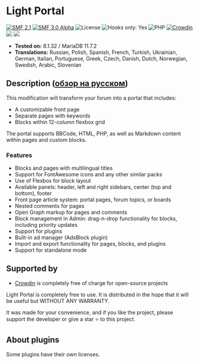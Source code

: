 # Light Portal

[![SMF 2.1](https://img.shields.io/badge/SMF-2.1-ed6033.svg?style=flat)](https://github.com/SimpleMachines/SMF2.1)
[![SMF 3.0 Alpha](https://img.shields.io/badge/SMF-3.0_Alpha-ed2533.svg?style=flat)](https://github.com/SimpleMachines/SMF/tree/release-3.0)
![License](https://img.shields.io/github/license/dragomano/light-portal)
![Hooks only: Yes](https://img.shields.io/badge/Hooks%20only-YES-blue)
![PHP](https://img.shields.io/badge/PHP-^8.1-blue.svg?style=flat)
[![Crowdin](https://badges.crowdin.net/light-portal/localized.svg)](https://crowdin.com/project/light-portal)
[![](https://img.shields.io/badge/Demo-Forum-brightgreen.svg)](https://demo.dragomano.ru)
[![](https://img.shields.io/badge/Docs-Site-orange.svg)](https://dragomano.github.io/Light-Portal/)

- **Tested on:** 8.1.32 / MariaDB 11.7.2
- **Translations:** Russian, Polish, Spanish, French, Turkish, Ukrainian, German, Italian, Portuguese, Greek, Czech, Danish, Dutch, Norwegian, Swedish, Arabic, Slovenian

## Description ([обзор на русском](https://dragomano.ru/mods/light-portal))

This modification will transform your forum into a portal that includes:

- A customizable front page
- Separate pages with keywords
- Blocks within 12-column flexbox grid

The portal supports BBCode, HTML, PHP, as well as Markdown content within pages and custom blocks.

### Features

- Blocks and pages with multilingual titles
- Support for FontAwesome icons and any other similar packs
- Use of Flexbox for block layout
- Available panels: header, left and right sidebars, center (top and bottom), footer
- Front page article system: portal pages, forum topics, or boards
- Nested comments for pages
- Open Graph markup for pages and comments
- Block management in Admin: drag-n-drop functionality for blocks, including priority updates
- Support for plugins
- Built-in ad manager (AdsBlock plugin)
- Import and export functionality for pages, blocks, and plugins
- Support for standalone mode

## Supported by

- [Crowdin](https://crowdin.com/project/light-portal) is completely free of charge for open-source projects

Light Portal is completely free to use. It is distributed in the hope that it will be useful but WITHOUT ANY WARRANTY.

It was made for your convenience, and if you like the project, please support the developer or give a star ⭐️ to this project.

## About plugins

Some plugins have their own licenses.
